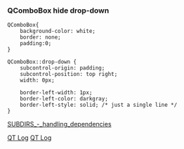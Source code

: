 ### QComboBox hide drop-down

```
QComboBox{
    background-color: white;
    border: none;
    padding:0;
}

QComboBox::drop-down {
    subcontrol-origin: padding;
    subcontrol-position: top right;
    width: 0px;

    border-left-width: 1px;
    border-left-color: darkgray;
    border-left-style: solid; /* just a single line */
}
```


[SUBDIRS_-_handling_dependencies](https://wiki.qt.io/SUBDIRS_-_handling_dependencies)

[QT Log](https://github.com/devbean/log4qt/blob/master/.gitignore)
[QT Log](https://github.com/dept2/CuteLogger)
